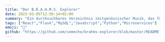 ```yaml
---
title: "Der B.R.A.H.M.S. Explorer"
date: 2023-03-05T12:56:14+02:00
summary: "Ein durchsuchbares Verzeichnis zeitgenössischer Musik, das für Musiker, Schüler, Lehrer und Organisatoren erstellt wurde. Ein persönliches Projekt, das mit einer serverlosen Architektur unter Verwendung von React und Flask gebaut wurde."
tags: ["React","Flask","MySQL","JavaScript","Python","Microservices"]
emoji: "📇"
github: "https://github.com/somecho/brahms-explorer/blob/master/README.de.md"
---
```

